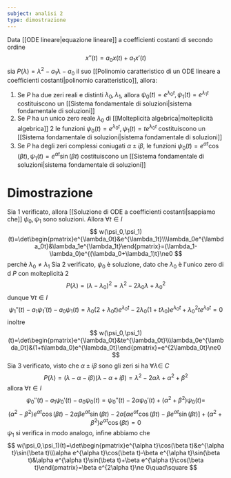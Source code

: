 ```yaml
---
subject: analisi 2
type: dimostrazione
---
```

Data [[ODE lineare|equazione lineare]] a coefficienti costanti di secondo ordine
$$
x''(t)=a_0x(t)+a_1x'(t)
$$
sia $P(\lambda)=\lambda^2-a_1\lambda-a_0$ il suo [[Polinomio caratteristico di un ODE lineare a coefficienti costanti|polinomio caratteristico]], allora:
1. Se $P$ ha due zeri reali e distinti $\lambda_0,\lambda_1$, allora $\psi_0(t)=e^{\lambda_0t},\psi_1(t)=e^{\lambda_1t}$ costituiscono un [[Sistema fondamentale di soluzioni|sistema fondamentale di soluzioni]]
2. Se $P$ ha un unico zero reale $\lambda_0$ di [[Molteplicità algebrica|molteplicità algebrica]] 2 le funzioni $\psi_0(t)=e^{\lambda_0t},\psi_1(t)=te^{\lambda_0 t}$ costituiscono un [[Sistema fondamentale di soluzioni|sistema fondamentale di soluzioni]]
3. Se $P$ ha degli zeri complessi coniugati $\alpha\pm i\beta$, le funzioni $\psi_0(t)=e^{\alpha t}\cos(\beta t),\psi_1(t)=e^{\alpha t}\sin(\beta t)$ costituiscono un [[Sistema fondamentale di soluzioni|sistema fondamentale di soluzioni]]
# Dimostrazione
Sia 1 verificato, allora [[Soluzione di ODE a coefficienti costanti|sappiamo che]] $\psi_0,\psi_1$ sono soluzioni.
Allora $\forall t\in I$
$$
w(\psi_0,\psi_1)(t)=\det\begin{pmatrix}e^{\lambda_0t}&e^{\lambda_1t}\\\lambda_0e^{\lambda_0t}&\lambda_1e^{\lambda_1t}\end{pmatrix}=(\lambda_1-\lambda_0)e^{(\lambda_0+\lambda_1)t}\ne0
$$
perchè $\lambda_0\ne\lambda_1$
Sia 2 verificato, $\psi_0$ è soluzione, dato che $\lambda_0$ è l'unico zero di d $P$ con molteplicità 2
$$
P(\lambda)=(\lambda-\lambda_0)^2=\lambda^2-2\lambda_0\lambda+\lambda_0^2
$$
dunque $\forall t\in I$
$$
\psi_1''(t)-a_1\psi_1'(t)-a_0\psi_1(t)=\lambda_0(2+\lambda_0t)e^{\lambda_0t}-2\lambda_0(1+t\lambda_0)e^{\lambda_0t}+\lambda_0^2te^{\lambda_0t}=0
$$
inoltre 
$$
w(\psi_0,\psi_1)(t)=\det\begin{pmatrix}e^{\lambda_0t}&te^{\lambda_0t}\\\lambda_0e^{\lambda_0t}&(1+t\lambda_0)e^{\lambda_0t}\end{pmatrix}=e^{2\lambda_0t}\ne0
$$
Sia 3 verificato, visto che $\alpha\pm i\beta$ sono gli zeri si ha $\forall\lambda\in\ C$
$$
P(\lambda)=(\lambda-\alpha-i\beta)(\lambda-\alpha+i\beta)=\lambda^2-2\alpha\lambda+\alpha^2+\beta^2
$$
allora $\forall t\in I$
$$
\psi_0''(t)-a_1\psi_0'(t)-a_0\psi_0(t)=\psi_0''(t)-2\alpha\psi_0'(t)+(\alpha^2+\beta^2)\psi_0(t)=
$$
$$
(\alpha^2-\beta^2)e^{\alpha t}\cos(\beta t)-2\alpha\beta e^{\alpha t}\sin(\beta t)-2\alpha[\alpha e^{\alpha t}\cos(\beta t)-\beta e^{\alpha t}\sin(\beta t)]+(\alpha^2+\beta^2)e^{\alpha t}\cos(\beta t)=0
$$
$\psi_1$ si verifica in modo analogo, infine abbiamo che
$$
w(\psi_0,\psi_1)(t)=\det\begin{pmatrix}e^{\alpha t}\cos(\beta t)&e^{\alpha t}\sin(\beta t)\\\alpha e^{\alpha t}\cos(\beta t)-\beta e^{\alpha t}\sin(\beta t)&\alpha e^{\alpha t}\sin(\beta t)+\beta e^{\alpha t}\cos(\beta t)\end{pmatrix}=\beta e^{2\alpha t}\ne 0\quad\square
$$